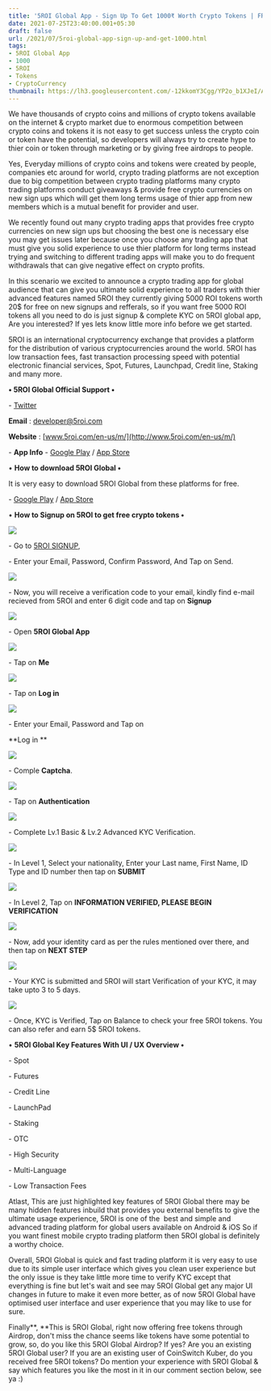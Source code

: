 ```yaml
---
title: '5ROI Global App - Sign Up To Get 1000₹ Worth Crypto Tokens | FREE |'
date: 2021-07-25T23:40:00.001+05:30
draft: false
url: /2021/07/5roi-global-app-sign-up-and-get-1000.html
tags: 
- 5ROI Global App
- 1000
- 5ROI
- Tokens
- CryptoCurrency
thumbnail: https://lh3.googleusercontent.com/-12kkomY3Cgg/YP2o_b1XJeI/AAAAAAAAGAE/-i4_j1OJRMAuGRM1khQokC9RpxLATN_fwCLcBGAsYHQ/s1600/1627236600191244-0.png
---
```


  

We have thousands of crypto coins and millions of crypto tokens available on the internet & crypto market due to enormous competition between crypto coins and tokens it is not easy to get success unless the crypto coin or token have the potential, so developers will always try to create hype to thier coin or token through marketing or by giving free airdrops to people.

  

Yes, Everyday millions of crypto coins and tokens were created by people, companies etc around for world, crypto trading platforms are not exception due to big competition between crypto trading platforms many crypto trading platforms conduct giveaways & provide free crypto currencies on new sign ups which will get them long terms usage of thier app from new members which is a mutual benefit for provider and user.

  

We recently found out many crypto trading apps that provides free crypto currencies on new sign ups but choosing the best one is necessary else you may get issues later because once you choose any trading app that must give you solid experience to use thier platform for long terms instead trying and switching to different trading apps will make you to do frequent withdrawals that can give negative effect on crypto profits.  

  

In this scenario we excited to announce a crypto trading app for global audience that can give you ultimate solid experience to all traders with thier advanced features named 5ROI they currently giving 5000 ROI tokens worth 20$ for free on new signups and refferals, so if you want free 5000 ROI tokens all you need to do is just signup & complete KYC on 5ROI global app, Are you interested? If yes lets know little more info before we get started.

  

5ROI is an international cryptocurrency exchange that provides a platform for the distribution of various cryptocurrencies around the world. 5ROI has low transaction fees, fast transaction processing speed with potential electronic financial services, Spot, Futures, Launchpad, Credit line, Staking and many more.  

  

**• 5ROI Global Official Support •**

\- [Twitter](https://twitter.com/5roiglobal?lang=en)

  

**Email** : [developer@5roi.com](http://developer@5roi.com)

**Website** : [www.5roi.com/en-us/m/](http://www.5roi.com/en-us/m/)

  

\- **App Info** - [Google Play](https://www.5roi.com/j/iNsyy) / [App Store](https://www.5roi.com/j/iNsyy)

• **How to download 5ROI Global •**

It is very easy to download 5ROI Global from these platforms for free.

  

\- [Google Play](https://www.5roi.com/j/iNsyy) / [App Store](https://www.5roi.com/j/iNsyy)

  

• **How to Signup on 5ROI to get free crypto tokens •**

 **![](https://lh3.googleusercontent.com/-_jfE8_mioNs/YP2o9zxdO_I/AAAAAAAAGAA/JflOiNuRNP4yjSM8jyny4NHY7y5rTveAwCLcBGAsYHQ/s1600/1627236593053437-1.png)** 

\- Go to [5ROI SIGNUP](https://www.5roi.com/j/iNsyy), 

  

\- Enter your Email, Password, Confirm Password, And Tap on Send.

  

 ![](https://lh3.googleusercontent.com/-gB-p0iNSTlA/YP2o8DqPqPI/AAAAAAAAF_8/JnyZJfhReC4nB36ZoUGr-XESvsaiVXKYQCLcBGAsYHQ/s1600/1627236585524494-2.png) 

  

  

\- Now, you will receive a verification code to your email, kindly find e-mail recieved from 5ROI and enter 6 digit code and tap on **Signup**  

 **![](https://lh3.googleusercontent.com/-0kIRqe0GWeI/YP2o5-HKcpI/AAAAAAAAF_0/Cjtbbg7xRSI3_s-EjosT1r4n72fgHCCZACLcBGAsYHQ/s1600/1627236575523805-3.png)** 

\- Open **5ROI Global App**

 **![](https://lh3.googleusercontent.com/-NfFHzB4Fv2M/YP2o3iMI0uI/AAAAAAAAF_o/oTpzosnEIEcrEy29j7eP0NaFg-UqDlxrwCLcBGAsYHQ/s1600/1627236564589668-4.png)** 

\- Tap on **Me**

  

 ![](https://lh3.googleusercontent.com/-Zti_qLVDjss/YP2o0xB-5hI/AAAAAAAAF_g/rJcTcCrq2lQwlvHZuhlqP8zCVLRQftDhACLcBGAsYHQ/s1600/1627236549177444-5.png) 

  

\- Tap on **Log in**

  

 ![](https://lh3.googleusercontent.com/-5JBXGwqFrSw/YP2owz-QEYI/AAAAAAAAF_c/UWs_8CaTmswg302PIj3O27uUGjo_K3xCQCLcBGAsYHQ/s1600/1627236543056003-6.png) 

  

\- Enter your Email, Password and Tap on 

**Log in **

 **![](https://lh3.googleusercontent.com/-iTURkNxQUtw/YP2ovmXY-DI/AAAAAAAAF_Y/eDoyoXw_G4E9I8F2By0FUCLO9xW7WnlFgCLcBGAsYHQ/s1600/1627236536349971-7.png)** 

\- Comple **Captcha**.

  

 ![](https://lh3.googleusercontent.com/-1hCJFo8m-io/YP2ot2-5qmI/AAAAAAAAF_U/IFizmHiZHGoNehyFBkOiiZij_droqlqigCLcBGAsYHQ/s1600/1627236527093048-8.png) 

  

\- Tap on **Authentication**

  

 ![](https://lh3.googleusercontent.com/-08AwwxJuoxY/YP2orgvbqoI/AAAAAAAAF_Q/SkwlKSsTZCYVCXgizajxQILfViaHSXcHgCLcBGAsYHQ/s1600/1627236522001280-9.png) 

  

\- Complete Lv.1 Basic & Lv.2 Advanced KYC Verification.

  

 ![](https://lh3.googleusercontent.com/-JQBtbSWdmhA/YP2oqYiLuJI/AAAAAAAAF_M/hWzw0WRys6ASN-oHXDBx-wh3iZshPbLrQCLcBGAsYHQ/s1600/1627236516261921-10.png) 

  

\- In Level 1, Select your nationality, Enter your Last name, First Name, ID Type and ID number then tap on **SUBMIT**

  

 ![](https://lh3.googleusercontent.com/-mjwGq9owSMY/YP2oo6k688I/AAAAAAAAF_I/Et0-tSGb1fMagRLViA_mfY4V6SmMKnyOwCLcBGAsYHQ/s1600/1627236504680750-11.png) 

  

\- In Level 2, Tap on **INFORMATION VERIFIED, PLEASE BEGIN VERIFICATION** 

  

 ![](https://lh3.googleusercontent.com/-k2leLUjzPOM/YP2omLt3vYI/AAAAAAAAF_E/N5jWiIrMFDwQe0ZnUL7Sjl81nNlm1BFOwCLcBGAsYHQ/s1600/1627236495877910-12.png) 

  

\- Now, add your identity card as per the rules mentioned over there, and then tap on **NEXT STEP**

 **![](https://lh3.googleusercontent.com/-olT9YKrdJUI/YP2ojlTFaiI/AAAAAAAAF_A/u24Te6IflO0-lxSvatvKDq_0_Ni2katvwCLcBGAsYHQ/s1600/1627236490399631-13.png)** 

\- Your KYC is submitted and 5ROI will start Verification of your KYC, it may take upto 3 to 5 days.

  

 ![](https://lh3.googleusercontent.com/-_nEHB200TtM/YP2oifH8VOI/AAAAAAAAF-8/Io4Lsx8Pmskc83RwqMmZ1rF13RrI1umXwCLcBGAsYHQ/s1600/1627236477066734-14.png) 

  

\- Once, KYC is Verified, Tap on Balance to check your free 5ROI tokens. You can also refer and earn 5$ 5ROI tokens.

  

• **5ROI Global Key Features With UI / UX Overview •**

\- Spot

\- Futures

\- Credit Line

\- LaunchPad

\- Staking

\- OTC

\- High Security

\- Multi-Language

\- Low Transaction Fees

  

Atlast, This are just highlighted key features of 5ROI Global there may be many hidden features inbuild that provides you external benefits to give the ultimate usage experience, 5ROI is one of the  best and simple and advanced trading platform for global users available on Android & iOS So if you want finest mobile crypto trading platform then 5ROI global is definitely a worthy choice.  

  

Overall, 5ROI Global is quick and fast trading platform it is very easy to use due to its simple user interface which gives you clean user experience but the only issue is they take little more time to verify KYC except that everything is fine but let's wait and see may 5ROI Global get any major UI changes in future to make it even more better, as of now 5ROI Global have optimised user interface and user experience that you may like to use for sure.   

  

Finally**, **This is 5ROI Global, right now offering free tokens through Airdrop, don't miss the chance seems like tokens have some potential to grow, so, do you like this 5ROI Global Airdrop? If yes? Are you an existing 5ROI Global user? If you are an existing user of CoinSwitch Kuber, do you received free 5ROI tokens? Do mention your experience with 5ROI Global & say which features you like the most in it in our comment section below, see ya :)